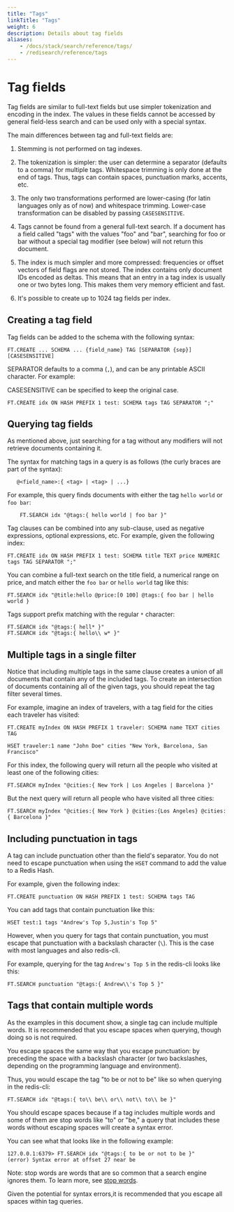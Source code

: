 ```yaml
---
title: "Tags"
linkTitle: "Tags"
weight: 6
description: Details about tag fields
aliases: 
    - /docs/stack/search/reference/tags/
    - /redisearch/reference/tags
---
```


# Tag fields

Tag fields are similar to full-text fields but use simpler tokenization and encoding in the index. The values in these fields cannot be accessed by general field-less search and can be used only with a special syntax.

The main differences between tag and full-text fields are:

1. Stemming is not performed on tag indexes.

2. The tokenization is simpler: the user can determine a separator (defaults to a comma) for multiple tags. Whitespace trimming is only done at the end of tags. Thus, tags can contain spaces, punctuation marks, accents, etc.

3. The only two transformations performed are lower-casing (for latin languages only as of now) and whitespace trimming. Lower-case transformation can be disabled by passing `CASESENSITIVE`.

4. Tags cannot be found from a general full-text search. If a document has a field called "tags" with the values "foo" and "bar", searching for foo or bar without a special tag modifier (see below) will not return this document.

5. The index is much simpler and more compressed: frequencies or offset vectors of field flags are not stored. The index contains only document IDs encoded as deltas. This means that an entry in a tag index is usually one or two bytes long. This makes them very memory efficient and fast.

6. It's possible to create up to 1024 tag fields per index.

## Creating a tag field

Tag fields can be added to the schema with the following syntax:

```
FT.CREATE ... SCHEMA ... {field_name} TAG [SEPARATOR {sep}] [CASESENSITIVE]
```

SEPARATOR defaults to a comma (`,`), and can be any printable ASCII character. For example:

CASESENSITIVE can be specified to keep the original case.

```
FT.CREATE idx ON HASH PREFIX 1 test: SCHEMA tags TAG SEPARATOR ";"
```

## Querying tag fields

As mentioned above, just searching for a tag without any modifiers will not retrieve documents
containing it.

The syntax for matching tags in a query is as follows (the curly braces are part of the syntax):

 ```
    @<field_name>:{ <tag> | <tag> | ...}
 ```

For example, this query finds documents with either the tag `hello world` or `foo bar`:

```
    FT.SEARCH idx "@tags:{ hello world | foo bar }"
```

Tag clauses can be combined into any sub-clause, used as negative expressions, optional expressions, etc. For example, given the following index:

```
FT.CREATE idx ON HASH PREFIX 1 test: SCHEMA title TEXT price NUMERIC tags TAG SEPARATOR ";"
```

You can combine a full-text search on the title field, a numerical range on price, and match either the `foo bar` or `hello world` tag like this:

```
FT.SEARCH idx "@title:hello @price:[0 100] @tags:{ foo bar | hello world }
```

Tags support prefix matching with the regular `*` character:

```
FT.SEARCH idx "@tags:{ hell* }"
FT.SEARCH idx "@tags:{ hello\\ w* }"

```

## Multiple tags in a single filter

Notice that including multiple tags in the same clause creates a union of all documents that contain any of the included tags. To create an intersection of documents containing all of the given tags, you should repeat the tag filter several times.

For example, imagine an index of travelers, with a tag field for the cities each traveler has visited:

```
FT.CREATE myIndex ON HASH PREFIX 1 traveler: SCHEMA name TEXT cities TAG

HSET traveler:1 name "John Doe" cities "New York, Barcelona, San Francisco"
```

For this index, the following query will return all the people who visited at least one of the following cities:

```
FT.SEARCH myIndex "@cities:{ New York | Los Angeles | Barcelona }"
```

But the next query will return all people who have visited all three cities:

```
FT.SEARCH myIndex "@cities:{ New York } @cities:{Los Angeles} @cities:{ Barcelona }"
```

## Including punctuation in tags

A tag can include punctuation other than the field's separator. You do not need to escape punctuation when using the `HSET` command to add the value to a Redis Hash.

For example, given the following index:

```
FT.CREATE punctuation ON HASH PREFIX 1 test: SCHEMA tags TAG
```

You can add tags that contain punctuation like this:

```
HSET test:1 tags "Andrew's Top 5,Justin's Top 5"
```

However, when you query for tags that contain punctuation, you must escape that punctuation with a backslash character (`\`). This is the case with most languages and also redis-cli.

For example, querying for the tag `Andrew's Top 5` in the redis-cli looks like this:

```
FT.SEARCH punctuation "@tags:{ Andrew\\'s Top 5 }"
```

## Tags that contain multiple words

As the examples in this document show, a single tag can include multiple words. It is recommended that you escape spaces when querying, though doing so is not required.

You escape spaces the same way that you escape punctuation: by preceding the space with a backslash character (or two backslashes, depending on the programming language and environment).

Thus, you would escape the tag "to be or not to be" like so when querying in the redis-cli:

```
FT.SEARCH idx "@tags:{ to\\ be\\ or\\ not\\ to\\ be }"
```

You should escape spaces because if a tag includes multiple words and some of them are stop words like "to" or "be," a query that includes these words without escaping spaces will create a syntax error.

You can see what that looks like in the following example:

```
127.0.0.1:6379> FT.SEARCH idx "@tags:{ to be or not to be }"
(error) Syntax error at offset 27 near be
```

Note: stop words are words that are so common that a search engine ignores them. To learn more, see [stop words](/docs/interact/search-and-query/advanced-concepts/stopwords/).

Given the potential for syntax errors,it is recommended that you escape all spaces within tag queries.
